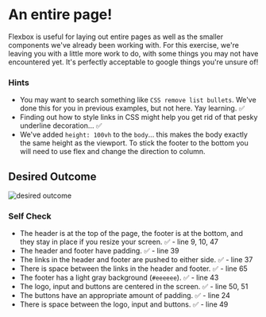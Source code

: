 # An entire page!

Flexbox is useful for laying out entire pages as well as the smaller components we've already been working with. For this exercise, we're leaving you with a little more work to do, with some things you may not have encountered yet. It's perfectly acceptable to google things you're unsure of!

### Hints
- You may want to search something like `CSS remove list bullets`.  We've done this for you in previous examples, but not here. Yay learning. ✅
- Finding out how to style links in CSS might help you get rid of that pesky underline decoration... ✅
- We've added `height: 100vh` to the `body`... this makes the body exactly the same height as the viewport. To stick the footer to the bottom you will need to use flex and change the direction to column.

## Desired Outcome
![desired outcome](./desired-outcome.png)

### Self Check

- The header is at the top of the page, the footer is at the bottom, and they stay in place if you resize your screen. ✅ - line 9, 10, 47
- The header and footer have padding. ✅ - line 39
- The links in the header and footer are pushed to either side. ✅ - line 37
- There is space between the links in the header and footer. ✅ - line 65
- The footer has a light gray background (`#eeeeee`). ✅ - line 43
- The logo, input and buttons are centered in the screen. ✅ - line 50, 51
- The buttons have an appropriate amount of padding. ✅ - line 24
- There is space between the logo, input and buttons. ✅ - line 49

